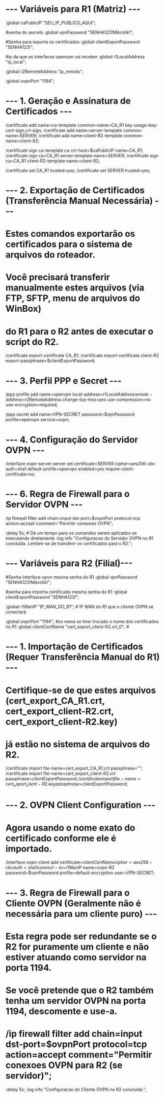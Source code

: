 # --- Variáveis para R1 (Matriz) ---
:global caPublicIP "SEU_IP_PUBLICO_AQUI";

#senha do secrets
:global vpnPassword "SENHA123!Mikrotik!";

#Senha para exporta os certificados
:global clientExportPassword "SENHA123!";

#ip da que as interfaces openvpn vai receber
:global r1LocalAddress "ip_local";

:global r2RemoteAddress "ip_remoto";

:global ovpnPort "1194";

# --- 1. Geração e Assinatura de Certificados ---
/certificate add name=ca-template common-name=CA_R1 key-usage=key-cert-sign,crl-sign;
/certificate add name=server-template common-name=SERVER;
/certificate add name=client-R2-template common-name=client-R2;

/certificate sign ca-template ca-crl-host=$caPublicIP name=CA_R1;
/certificate sign ca=CA_R1 server-template name=SERVER;
/certificate sign ca=CA_R1 client-R2-template name=client-R2;

/certificate set CA_R1 trusted=yes;
/certificate set SERVER trusted=yes;

# --- 2. Exportação de Certificados (Transferência Manual Necessária) ---
# Estes comandos exportarão os certificados para o sistema de arquivos do roteador.
# Você precisará transferir manualmente estes arquivos (via FTP, SFTP, menu de arquivos do WinBox)
# do R1 para o R2 antes de executar o script do R2.
/certificate export-certificate CA_R1;
/certificate export-certificate client-R2 export-passphrase=$clientExportPassword;

# --- 3. Perfil PPP e Secret ---
/ppp profile add name=openvpn local-address=$r1LocalAddress remote-address=$r2RemoteAddress change-tcp-mss=yes use-compression=no use-encryption=required;

/ppp secret add name=VPN-SECRET password=$vpnPassword profile=openvpn service=ovpn;

# --- 4. Configuração do Servidor OVPN ---
/interface ovpn-server server set certificate=SERVER cipher=aes256-cbc auth=sha1 default-profile=openvpn enabled=yes require-client-certificate=no;


# --- 6. Regra de Firewall para o Servidor OVPN ---
/ip firewall filter add chain=input dst-port=$ovpnPort protocol=tcp action=accept comment="Permitir conexoes OVPN";

:delay 5s; # Dá um tempo para os comandos serem aplicados se executando diretamente
:log info "Configuracao do Servidor OVPN no R1 concluida. Lembre-se de transferir os certificados para o R2.";



# --- Variáveis para R2 (Filial)---
#Senha interface-opvn mesma senha do R1
:global vpnPassword "SENHA123!Mikrotik!";

#senha para importa certificado mesma senha do R1
:global clientExportPassword "SENHA123!";

:global r1WanIP "IP_WAN_DO_R1"; # IP WAN do R1 que o cliente OVPN se conectará

:global ovpnPort "1194";
#so mexa se tiver trocado o nome dos certificados no R1
:global clientCertName "cert_export_client-R2.crt_0"; # 

# --- 1. Importação de Certificados (Requer Transferência Manual do R1) ---
# Certifique-se de que estes arquivos (cert_export_CA_R1.crt, cert_export_client-R2.crt, cert_export_client-R2.key)
# já estão no sistema de arquivos do R2.
/certificate import file-name=cert_export_CA_R1.crt passphrase="";
/certificate import file-name=cert_export_client-R2.crt passphrase=$clientExportPassword;
/certificate import file-name=cert_export_client-R2.key passphrase=$clientExportPassword;

# --- 2. OVPN Client Configuration ---
# Agora usando o nome exato do certificado conforme ele é importado.
/interface ovpn-client add certificate=$clientCertName cipher=aes256-cbc auth=sha1 connect-to=$r1WanIP name=ovpn-R2 password=$vpnPassword profile=default-encryption user=VPN-SECRET;

# --- 3. Regra de Firewall para o Cliente OVPN (Geralmente não é necessária para um cliente puro) ---
# Esta regra pode ser redundante se o R2 for puramente um cliente e não estiver atuando como servidor na porta 1194.
# Se você pretende que o R2 também tenha um servidor OVPN na porta 1194, descomente e use-a.
# /ip firewall filter add chain=input dst-port=$ovpnPort protocol=tcp action=accept comment="Permitir conexoes OVPN para R2 (se servidor)";

:delay 5s;
:log info "Configuracao do Cliente OVPN no R2 concluida.";